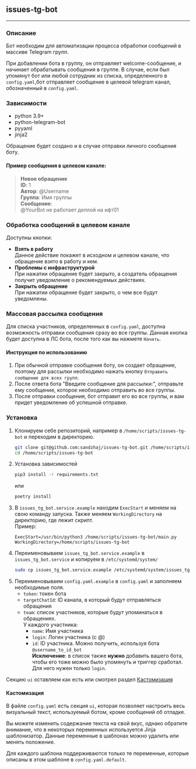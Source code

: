 issues-tg-bot
---
___

### Описание
Бот необходим для автоматизации процесса обработки 
сообщений в массиве Telegram групп.

При добавлении бота в группу, он отправляет welcome-сообщение, и начинает
обрабатывать сообщения в группе. В случае, если был упомянут бот или любой
сотрудник из списка, определенного в `config.yaml`,бот отправляет сообщение
в целевой telegram канал, обозначенный в `config.yaml`.

### Зависимости
- python 3.9+
- python-telegram-bot
- pyyaml
- jinja2

Обращение будет создано и в случае отправки личного сообщения боту.

#### Пример сообщения в целевом канале:
> **Новое обращение**  
> **ID**: 1  
> **Автор**: @Username  
> **Группа**: Имя группы  
> **Сообщение**:  
> @YourBot не работает деплой на ифт01

### Обработка сообщений в целевом канале
Доступны кнопки:
- **Взять в работу**  
  Данное действие покажет в исходном и целевом канале, что 
  обращение взято в работу и кем.
- **Проблемы с инфраструктурой**  
  При нажатии обращение будет закрыто, а создатель обращения
  получит уведомление о рекомендуемых действиях.
- **Закрыть обращение**  
  При нажатии обращение будет закрыто, о чем все будут уведомлены.

### Массовая рассылка сообщения
Для списка участников, определенных в `config.yaml`, доступна возможность
отправки сообщения сразу во все группы. Данная кнопка будет доступна
в ЛС бота, после того как вы нажмете `Начать`.

#### Инструкция по использованию
1. При обычной отправке сообщения боту, он создает обращение, поэтому для
рассылки необходимо нажать кнопку `Отправить сообщение для всех групп`.
2. После ответа бота "Введите сообщение для рассылки:", отправьте ему
   сообщение, которое необходимо отправить во все группы.
3. После отправки сообщения, бот отправит его во все группы, и вам придет
   уведомление об успешной отправке.

### Установка
1. Клонируем себе репозиторий, например в `/home/scripts/issues-tg-bot` и переходим в директорию.
   ```bash
   git clone git@github.com:sandzhaj/issues-tg-bot.git /home/scripts/issues-tg-bot
   cd /home/scripts/issues-tg-bot
   ```
2. Установка зависимостей
   ```bash
   pip3 install -r requirements.txt
   ```
   или
    ```bash
   poetry install
   ```
3. В `issues_tg_bot.service.example` находим `ExecStart` и меняем на свою команду запуска. Также меняем `WorkingDirectory`
   на директорию, где лежит скрипт.  
   Пример:
   ```properties
   ExecStart=/usr/bin/python3 /home/scripts/issues-tg-bot/main.py
   WorkingDirectory=/home/scripts/issues-tg-bot
   ```
4. Переименовываем `issues_tg_bot.service.example` в `issues_tg_bot.service` и копируем в `/etc/systemd/system/`
   ```bash
   sudo cp issues_tg_bot.service.example /etc/systemd/system/issues_tg_bot.service
   ```
5. Переименовываем `config.yaml.example` в `config.yaml` и заполняем необходимые поля.
   - `token`: токен бота
   - `targetChatId`: ID канала, в который будут отправляться обращения
   - `team`: список участников, которые будут упоминаться в обращениях.  
      У каждого участника:
        - `name`: Имя участника
        - `login`: Логин участника (c @)
        - `id`: ID участника. Можно получить, используя бота `@username_to_id_bot`  
      **Исключение**: в список также **нужно** добавить вашего бота, 
      чтобы его тоже можно было упомянуть и триггер сработал. Для него нужен только `login`.

Секцию `ui` оставляем как есть или смотрел раздел [Кастомизация](#Кастомизация)
#### Кастомизация
В файле `config.yaml` есть секция `ui`, которая позволяет настроить весь визуальный текст,
используемый ботом, кроме сообщений об отладке.

Вы можете изменить содержание текста на свой вкус, однако обратите внимание, что в
некоторых переменных используется Jinja шаблонизатор.
Данные переменные в шаблонах можно удалить или менять положение. 

Для каждого шаблона поддерживаются только те переменные, которые 
описаны в этом шаблоне в `config.yaml.default`.
